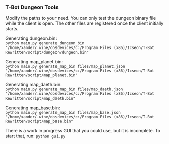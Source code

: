 ### T-Bot Dungeon Tools

Modify the paths to your need. You can only test the dungeon binary file while the client is open. The other files are registered once the client initially starts.

Generating dungeon.bin:\
`python main.py generate_dungeon_bin "/home/xander/.wine/dosdevices/c:/Program Files (x86)/Icseon/T-Bot Rewritten/script/dungeon/dungeon.bin"`

Generating map_planet.bin:\
`python main.py generate_map_bin files/map_planet.json "/home/xander/.wine/dosdevices/c:/Program Files (x86)/Icseon/T-Bot Rewritten/script/map_planet.bin"`

Generating map_daeth.bin:\
`python main.py generate_map_bin files/map_daeth.json "/home/xander/.wine/dosdevices/c:/Program Files (x86)/Icseon/T-Bot Rewritten/script/map_daeth.bin"`

Generating map_base.bin:\
`python main.py generate_map_bin files/map_base.json "/home/xander/.wine/dosdevices/c:/Program Files (x86)/Icseon/T-Bot Rewritten/script/map_base.bin"`

There is a work in progress GUI that you could use, but it is incomplete. To start that, run:
`python gui.py`